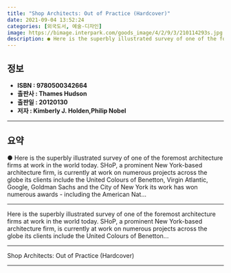 ```yaml
---
title: "Shop Architects: Out of Practice (Hardcover)"
date: 2021-09-04 13:52:24
categories: [외국도서, 예술-디자인]
image: https://bimage.interpark.com/goods_image/4/2/9/3/210114293s.jpg
description: ● Here is the superbly illustrated survey of one of the foremost architecture firms at work in the world today. SHoP, a prominent New York-based architecture f
---
```


## **정보**

- **ISBN : 9780500342664**
- **출판사 : Thames   Hudson**
- **출판일 : 20120130**
- **저자 : Kimberly J. Holden,Philip Nobel**

------



## **요약**

●  Here is the superbly illustrated survey of one of the foremost architecture firms at work in the world today. SHoP, a prominent New York-based architecture firm, is currently at work on numerous projects across the globe its clients include the United Colours of Benetton, Virgin Atlantic, Google, Goldman Sachs and the City of New York its work has won numerous awards - including the American Nat...

------

Here is the superbly illustrated survey of one of the foremost architecture firms at work in the world today. SHoP, a prominent New York-based architecture firm, is currently at work on numerous projects across the globe its clients include the United Colours of Benetton... 

------


Shop Architects: Out of Practice (Hardcover) 

------


